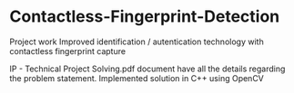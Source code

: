 # Contactless-Fingerprint-Detection
Project work Improved identification / autentication technology with contactless fingerprint capture

IP - Technical Project Solving.pdf document have all the details regarding the problem statement. Implemented solution in C++ using OpenCV
